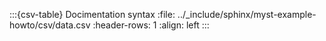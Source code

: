 :::{csv-table} Docimentation syntax
:file: ../_include/sphinx/myst-example-howto/csv/data.csv
:header-rows: 1
:align: left
:::
